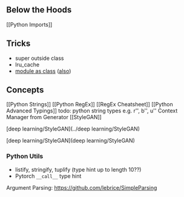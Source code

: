 ## Below the Hoods
[[Python Imports]]

## Tricks
- super outside class
- lru_cache
- [module as class](https://mail.python.org/pipermail/python-ideas/2012-May/014969.html) ([also](https://stackoverflow.com/questions/2447353/getattr-on-a-module/7668273#7668273))

## Concepts
[[Python Strings]]
[[Python RegEx]]
[[RegEx Cheatsheet]]
[[Python Advanced Typings]]
todo: python string types e.g. r'', b'', u''
Context Manager from Generator
[[StyleGAN]]

[deep learning/StyleGAN](../deep learning/StyleGAN)

[deep learning/StyleGAN](deep learning/StyleGAN)

### Python Utils
- listify, stringify, tuplify (type hint up to length 10??)
- Pytorch `__call__` type hint

Argument Parsing: https://github.com/lebrice/SimpleParsing
